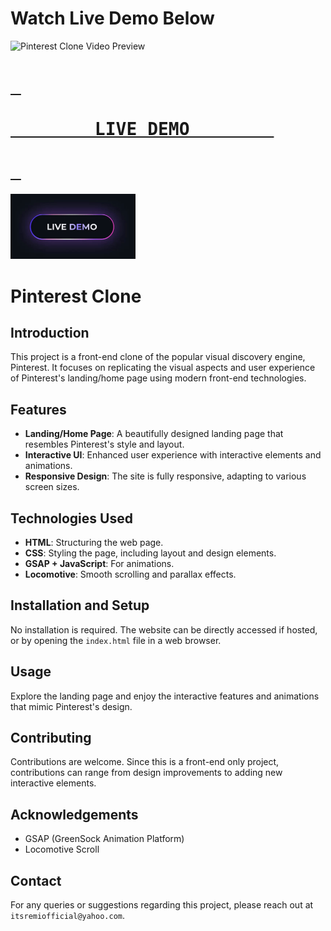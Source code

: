 # Watch Live Demo Below
 
<img alt="Pinterest Clone Video Preview" src="preview.gif"> </img>

# [<kbd> <br><br>        LIVE DEMO        <br><br> </kbd>][KBD]

[KBD]: https://itsremiofficial.github.io/pinterest-clone/

<img alt="Pinterest Clone Video Preview" src="LiveDemo.gif" width="200px"> </img>


# Pinterest Clone

## Introduction
This project is a front-end clone of the popular visual discovery engine, Pinterest. It focuses on replicating the visual aspects and user experience of Pinterest's landing/home page using modern front-end technologies.

## Features
- **Landing/Home Page**: A beautifully designed landing page that resembles Pinterest's style and layout.
- **Interactive UI**: Enhanced user experience with interactive elements and animations.
- **Responsive Design**: The site is fully responsive, adapting to various screen sizes.

## Technologies Used
- **HTML**: Structuring the web page.
- **CSS**: Styling the page, including layout and design elements.
- **GSAP + JavaScript**: For animations.
- **Locomotive**: Smooth scrolling and parallax effects.

## Installation and Setup
No installation is required. The website can be directly accessed if hosted, or by opening the `index.html` file in a web browser.

## Usage
Explore the landing page and enjoy the interactive features and animations that mimic Pinterest's design.

## Contributing
Contributions are welcome. Since this is a front-end only project, contributions can range from design improvements to adding new interactive elements.

## Acknowledgements
- GSAP (GreenSock Animation Platform)
- Locomotive Scroll

## Contact
For any queries or suggestions regarding this project, please reach out at `itsremiofficial@yahoo.com`.

